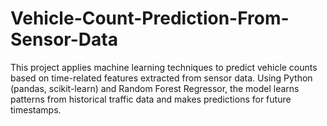 # Vehicle-Count-Prediction-From-Sensor-Data
This project applies machine learning techniques to predict vehicle counts based on time-related features extracted from sensor data. Using Python (pandas, scikit-learn) and Random Forest Regressor, the model learns patterns from historical traffic data and makes predictions for future timestamps.
